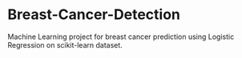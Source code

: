 # Breast-Cancer-Detection
Machine Learning project for breast cancer prediction using Logistic Regression on scikit-learn dataset.

